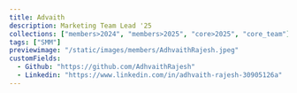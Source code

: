 ```yaml
---
title: Advaith
description: Marketing Team Lead '25
collections: ["members>2024", "members>2025", "core>2025", "core_team"]
tags: ["SMM"]
previewimage: "/static/images/members/AdhvaithRajesh.jpeg"
customFields:
  - Github: "https://github.com/AdhvaithRajesh"
  - Linkedin: "https://www.linkedin.com/in/adhvaith-rajesh-30905126a"
---
```

